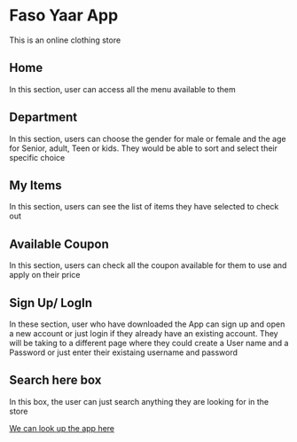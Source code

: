# Faso Yaar App

This is an online clothing store

## Home

In this section, user can access all the menu available to them

## Department

In this section, users can choose the gender for male or female and the age for Senior, adult, Teen or kids. They would be able to sort and select their specific choice

## My Items

In this section, users can see the list of items they have selected to check out 

## Available Coupon

In this section, users can check all the coupon available for them to use and apply on their price

## Sign Up/ LogIn

In these section, user who have downloaded the App can sign up and open a new account or just login if they already have an existing account. They will be taking to a different page where they could create a User name and a Password or just enter their existaing username and password

## Search here box

In this box, the user can just search anything they are looking for in the store

[We can look up the app here](https://github.com/sompagnimdi/Faso-yaar-app.git)




